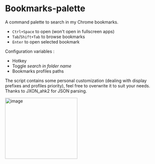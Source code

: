 # Bookmarks-palette
A command palette to search in my Chrome bookmarks.

- `Ctrl+Space` to open (won't open in fullscreen apps)
- `Tab`/`Shift+Tab` to browse bookmarks
- `Enter` to open selected bookmark

Configuration variables :
- Hotkey
- Toggle _search in folder name_
- Bookmarks profiles paths

The script contains some personal customization (dealing with display prefixes and profiles priority), feel free to overwrite it to suit your needs.
Thanks to JXON_ahk2 for JSON parsing.

<img width="237" height="200" alt="image" src="https://github.com/user-attachments/assets/91cab3e6-645f-41d3-a06e-9c845913841a" />
